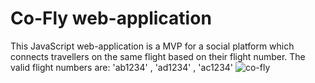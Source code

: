 # Co-Fly web-application
This JavaScript web-application is a MVP for a social platform which connects travellers on the same flight based on their flight number.
The valid flight numbers are: 'ab1234' , 'ad1234' , 'ac1234'
![co-fly](https://user-images.githubusercontent.com/90394300/165819886-18de7b17-a82f-4fd7-be08-7ae1f25d00ab.JPG)
